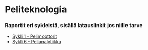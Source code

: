 # Peliteknologia
### Raportit eri sykleistä, sisällä latauslinkit jos niille tarve
* [Sykli 1 - Pelimoottorit](sykli1.md)
* [Sykli 6 - Pelianalytiikka](sykli6.md)
